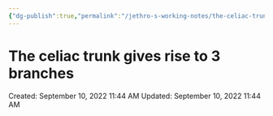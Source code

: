 ```yaml
---
{"dg-publish":true,"permalink":"/jethro-s-working-notes/the-celiac-trunk-gives-rise-to-3-branches/","dgPassFrontmatter":true}
---
```



# The celiac trunk gives rise to 3 branches

Created: September 10, 2022 11:44 AM
Updated: September 10, 2022 11:44 AM